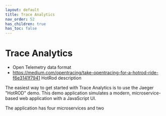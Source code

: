```yaml
---
layout: default
title: Trace Analytics
nav_order: 52
has_children: true
has_toc: false
---
```


# Trace Analytics

- Open Telemetry data format
- https://medium.com/opentracing/take-opentracing-for-a-hotrod-ride-f6e3141f7941 HotRod description

The easiest way to get started with Trace Analytics is to use the Jaeger "HotROD" demo. This demo application simulates a modern, microservice-based web application with a JavaScript UI.

The application has four microservices and two

